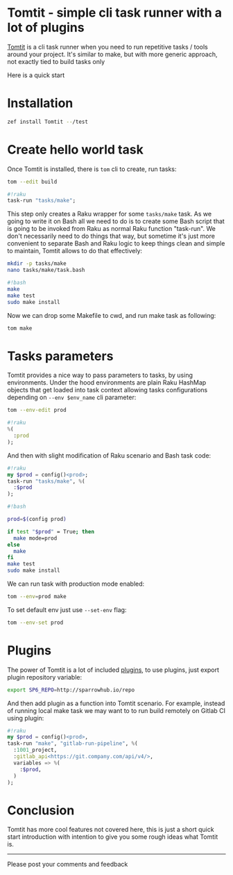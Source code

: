 # Tomtit - simple cli task runner with a lot of plugins

[Tomtit](https://github.com/melezhik/Tomtit) is a cli task runner when you need to run repetitive tasks / tools around your project. It's similar to make, but with more generic approach, not exactly tied to build tasks only

Here is a quick start


# Installation

```bash
zef install Tomtit --/test
```

# Create hello world task

Once Tomtit is installed, there is `tom` cli to create, run tasks:

```bash
tom --edit build 
```

```raku
#!raku
task-run "tasks/make";
```

This step only creates a Raku wrapper for some `tasks/make` task. As we going to write it on Bash all we need to do is
to create some Bash script that is going to be invoked from Raku as normal Raku function "task-run". We don't necessarily need to
do things that way, but sometime it's just more convenient to separate Bash and Raku logic to keep things clean and simple to maintain, Tomtit allows to do that effectively:

```bash
mkdir -p tasks/make
nano tasks/make/task.bash
```

```bash
#!bash
make
make test
sudo make install
```

Now we can drop some Makefile to cwd, and run make task as following:


```bash
tom make
```

# Tasks parameters

Tomtit provides a nice way to pass parameters to tasks, by using environments. Under the hood environments are plain Raku HashMap objects that get loaded into task context allowing tasks configurations depending on `--env $env_name` cli parameter:


```bash
tom --env-edit prod
```

```raku
#!raku
%(
  :prod
);
```

And then with slight modification of Raku scenario and Bash task code:

```raku
#!raku
my $prod = config()<prod>;
task-run "tasks/make", %(
  :$prod
);
```

```bash
#!bash

prod=$(config prod)

if test "$prod" = True; then
  make mode=prod
else
  make
fi
make test
sudo make install 
```

We can run task with production mode enabled:

```bash
tom --env=prod make
```

To set default env just use `--set-env` flag:

```bash
tom --env-set prod
```

# Plugins

The power of Tomtit is a lot of included [plugins](https://sparrowhub.io/search?q=all), to use plugins, just export plugin repository variable:

```bash
export SP6_REPO=http://sparrowhub.io/repo
```

And then add plugin as a function into Tomtit scenario. For example, instead of running local make task we may want to
to run build remotely on Gitlab CI using plugin:

```raku
#!raku
my $prod = config()<prod>,
task-run "make", "gitlab-run-pipeline", %(
  :1001_project,
  :gitlab_api<https://git.company.com/api/v4/>,
  variables => %(
    :$prod,
  )
);
```

# Conclusion

Tomtit has more cool features not covered here, this is just a short quick start introduction with
intention to give you some rough ideas what Tomtit is.

---

Please post your comments and feedback
